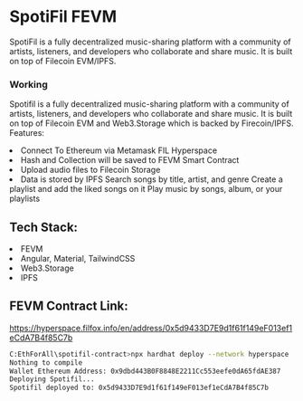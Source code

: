 # SpotiFil FEVM
SpotiFil is a fully decentralized music-sharing platform with a community of artists, listeners, and developers who collaborate and share music. It is built on top of Filecoin EVM/IPFS.

### Working
Spotifil is a fully decentralized music-sharing platform with a community of artists, listeners, and developers who collaborate and share music. It is built on top of Filecoin EVM and Web3.Storage which is backed by Firecoin/IPFS. Features:
<li>Connect To Ethereum via Metamask FIL Hyperspace</li>
<li>Hash and Collection will be saved to FEVM Smart Contract</li>
<li>Upload audio files to Filecoin Storage</li>
<li>Data is stored  by IPFS
Search songs by title, artist, and genre
Create a playlist and add the liked songs on it
Play music by songs, album, or your playlists
</li>

## Tech Stack:
<li>FEVM</li>
<li>Angular, Material, TailwindCSS</li>
<li>Web3.Storage</li>
<li>IPFS</li>




## FEVM Contract Link:
<a href="https://hyperspace.filfox.info/en/address/0x5d9433D7E9d1f61f149eF013ef1eCdA7B4f85C7b"> https://hyperspace.filfox.info/en/address/0x5d9433D7E9d1f61f149eF013ef1eCdA7B4f85C7b </a>

```sh
C:EthForAll\spotifil-contract>npx hardhat deploy --network hyperspace
Nothing to compile
Wallet Ethereum Address: 0x9dbd443B0F8848E2211Cc553eefe0dA65fdAE387
Deploying Spotifil...
Spotifil deployed to: 0x5d9433D7E9d1f61f149eF013ef1eCdA7B4f85C7b
```


